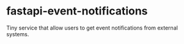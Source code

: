 # fastapi-event-notifications
Tiny service that allow users to get event notifications from external systems.
